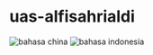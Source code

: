 # uas-alfisahrialdi
![bahasa china](https://user-images.githubusercontent.com/92877139/149707920-a6e99e10-ce34-4e16-9ea5-4dd1fb29e19a.gif)
![bahasa indonesia](https://user-images.githubusercontent.com/92877139/149707931-ffcf50f8-c966-4a28-ad1a-a1aff8b485de.gif)
